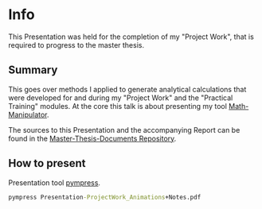 # Info

This Presentation was held for the completion of my "Project Work", that is required to progress to the master thesis.

## Summary

This goes over methods I applied to generate analytical calculations that were developed for and during my "Project Work" and the "Practical Training" modules.
At the core this talk is about presenting my tool [Math-Manipulator](https://github.com/jonas-kell/math-manipulator).

The sources to this Presentation and the accompanying Report can be found in the [Master-Thesis-Documents Repository](https://github.com/jonas-kell/master-thesis-documents).

## How to present

Presentation tool [pympress](https://github.com/Cimbali/pympress).

```cmd
pympress Presentation-ProjectWork_Animations+Notes.pdf
```
